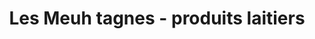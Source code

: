 ---
title: "Les Meuh tagnes - produits laitiers"
url: /pratz/les-meuh-tagnes-produits-laitiers/
shop: ferme
---